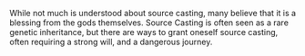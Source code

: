 While not much is understood about source casting, many believe that it is a blessing from the gods themselves. Source Casting is often seen as a rare genetic inheritance, but there are ways to grant oneself source casting, often requiring a strong will, and a dangerous journey.